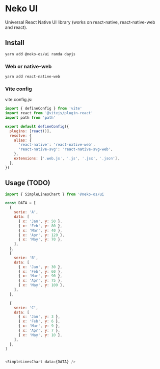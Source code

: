 # Neko UI

Universal React Native UI library (works on react-native, react-native-web and react).

## Install

```
yarn add @neko-os/ui ramda dayjs
```

### Web or native-web

```
yarn add react-native-web
```

### Vite config

vite.config.js:

```js
import { defineConfig } from 'vite'
import react from '@vitejs/plugin-react'
import path from 'path'

export default defineConfig({
  plugins: [react()],
  resolve: {
    alias: {
      'react-native': 'react-native-web',
      'react-native-svg': 'react-native-svg-web',
    },
    extensions: ['.web.js', '.js', '.jsx', '.json'],
  },
})
```

## Usage (TODO)

```js
import { SimpleLinesChart } from '@neko-os/ui

const DATA = [
  {
    serie: 'A',
    data: [
      { x: 'Jan', y: 50 },
      { x: 'Feb', y: 80 },
      { x: 'Mar', y: 40 },
      { x: 'Apr', y: 120 },
      { x: 'May', y: 70 },
    ],
  },
  {
    serie: 'B',
    data: [
      { x: 'Jan', y: 30 },
      { x: 'Feb', y: 60 },
      { x: 'Mar', y: 90 },
      { x: 'Apr', y: 75 },
      { x: 'May', y: 100 },
    ],
  },

  {
    serie: 'C',
    data: [
      { x: 'Jan', y: 3 },
      { x: 'Feb', y: 6 },
      { x: 'Mar', y: 9 },
      { x: 'Apr', y: 7 },
      { x: 'May', y: 10 },
    ],
  },
]


<SimpleLinesChart data={DATA} />
```
